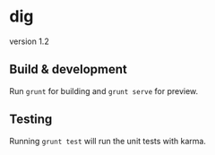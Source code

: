 # dig

version 1.2

## Build & development

Run `grunt` for building and `grunt serve` for preview.

## Testing

Running `grunt test` will run the unit tests with karma.
